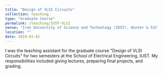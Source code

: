 ```yaml
---
title: "Design of VLSI Circuits"
collection: teaching
type: "Graduate Course"
permalink: /teaching/IUST-VLSI
venue: "Iran University of Science and Technology (IUST), Winter & Fall 2019"
location: ""
date: 2019-01-01
---
```


I was the teaching assistant for the graduate course "Design of VLSI Circuits" for two semesters at the School of Electrical Engineering, IUST. My responsibilities included giving lectures, preparing final projects, and grading.
